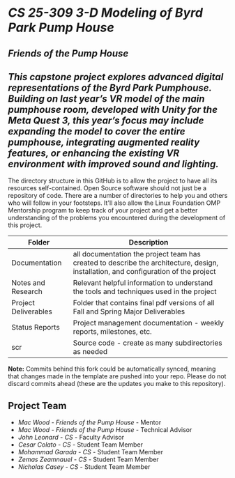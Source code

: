 # *CS 25-309 3-D Modeling of Byrd Park Pump House*
## *Friends of the Pump House*
## *This capstone project explores advanced digital representations of the Byrd Park Pumphouse. Building on last year’s VR model of the main pumphouse room, developed with Unity for the Meta Quest 3, this year’s focus may include expanding the model to cover the entire pumphouse, integrating augmented reality features, or enhancing the existing VR environment with improved sound and lighting.*
The directory structure in this GitHub is to allow the project to have all its resources self-contained.
Open Source software should not just be a repository of code.  There are a number of directories to help you and others who will 
follow in your footsteps.  It'll also allow the Linux Foundation OMP Mentorship program to keep track of your project and get
a better understanding of the problems you encountered during the development of this project. 

| Folder | Description |
|---|---|
| Documentation |  all documentation the project team has created to describe the architecture, design, installation, and configuration of the project |
| Notes and Research | Relevant helpful information to understand the tools and techniques used in the project |
| Project Deliverables | Folder that contains final pdf versions of all Fall and Spring Major Deliverables |
| Status Reports | Project management documentation - weekly reports, milestones, etc. |
| scr | Source code - create as many subdirectories as needed |

**Note:** Commits behind this fork could be automatically synced, meaning that changes made in the template are pushed into your repo. Please do not discard commits ahead (these are the updates you make to this repository).

## Project Team
- *Mac Wood*  - *Friends of the Pump House* - Mentor
- *Mac Wood* - *Friends of the Pump House* - Technical Advisor
- *John Leonard* - *CS* - Faculty Advisor
- *Cesar Colato* - *CS* - Student Team Member
- *Mohammad Garada* - *CS* - Student Team Member
- *Zemas Zeamnauel* - *CS* - Student Team Member
- *Nicholas Casey* - *CS* - Student Team Member
